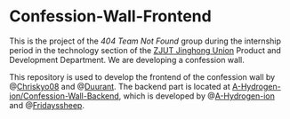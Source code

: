 # Confession-Wall-Frontend

This is the project of the *404 Team Not Found* group during the internship period in the technology section of the [ZJUT Jinghong Union](https://www.myzjut.org) Product and Development Department. We are developing a confession wall.

This repository is used to develop the frontend of the confession wall by @[Chriskyo08](https://github.com/Chriskyo08) and @[Duurant](https://github.com/Duurant). The backend part is located at [A-Hydrogen-ion/Confession-Wall-Backend](https://github.com/A-Hydrogen-ion/Confession-Wall-Backend), which is developed by @[A-Hydrogen-ion](https://github.com/A-Hydrogen-ion) and @[Fridayssheep](https://github.com/Fridayssheep).

